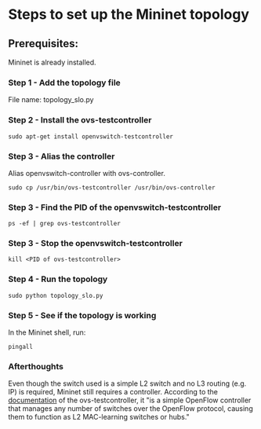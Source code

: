 # Steps to set up the Mininet topology
## Prerequisites:
Mininet is already installed.

### Step 1 - Add the topology file
File name: topology_slo.py

### Step 2 - Install the ovs-testcontroller

`sudo apt-get install openvswitch-testcontroller`

### Step 3 - Alias the controller

Alias openvswitch-controller with ovs-controller.


`sudo cp /usr/bin/ovs-testcontroller /usr/bin/ovs-controller`
### Step 3 - Find the PID of the openvswitch-testcontroller
`ps -ef | grep ovs-testcontroller
`
### Step 3 - Stop the openvswitch-testcontroller
`kill <PID of ovs-testcontroller>
`
### Step 4 - Run the topology
`sudo python topology_slo.py
`
### Step 5 - See if the topology is working
In the Mininet shell, run:


`pingall
`

### Afterthoughts
Even though the switch used is a simple L2 switch and no L3 routing (e.g. IP) is required, Mininet still requires a controller. According to the [documentation](http://www.openvswitch.org//support/dist-docs/ovs-testcontroller.8.html "document") of the ovs-testcontroller, it "is  a  simple  OpenFlow controller that manages any number of switches over the OpenFlow protocol, causing them to function as  L2 MAC-learning switches or hubs."
